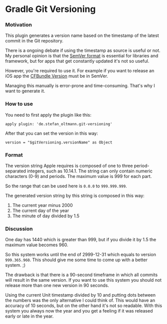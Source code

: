 # Gradle Git Versioning

### Motivation

This plugin generates a version name based on the timestamp of the latest commit in the Git repository.

There is a ongoing debate if using the timestamp as source is useful or not. My personal opinion is that the
[SemVer format](https://semver.org) is essential for libraries and framework, but for apps that get constantly updated it's not so useful.

However, you're required to use it. For example if you want to release an iOS app the [CFBundle Version](https://developer.apple.com/documentation/bundleresources/information_property_list/cfbundleversion) must be in SemVer.

Managing this manually is error-prone and time-consuming. That's why I want to generate it.

### How to use

You need to first apply the plugin like this:

```
apply plugin: 'de.stefan_oltmann.git-versioning'
```

After that you can set the version in this way:

```
version = "$gitVersioning.versionName" as Object
```

### Format

The version string Apple requires is composed of one to three period-separated integers, such as 10.14.1.
The string can only contain numeric characters (0-9) and periods. The maximum value is 999 for each part.

So the range that can be used here is `0.0.0` to `999.999.999`.

The generated version string by this string is composed in this way:
1. The current year minus 2000
2. The current day of the year
3. The minute of day divided by 1.5

### Discussion

One day has 1440 which is greater than 999, but if you divide it by 1.5 the maximum value becomes 960.

So this system works until the end of 2999-12-31 which equals to version `999.365.960`.
This should give me some time to come up with a better system. ;)

The drawback is that there is a 90-second timeframe in which all commits will result in the same version.
If you want to use this system you should not release more than one new version in 90 seconds.

Using the current Unit timestamp divided by 10 and putting dots between the numbers was the only alternative I could think of. This would have an accuracy of 10 seconds, but on the other hand it's not so readable.
With this system you always now the year and you get a feeling if it was released early or late in the year.
